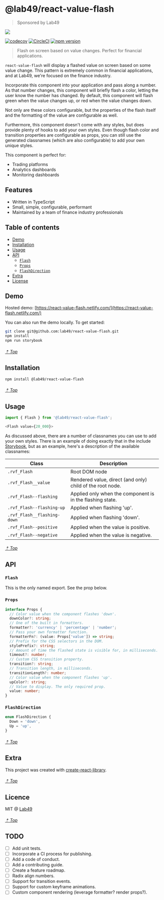 # @lab49/react-value-flash

> Sponsored by Lab49

<img src="https://www.lab49.com/wp-content/uploads/2020/06/logo.svg" />

[![codecov](https://codecov.io/gh/brianmcallister/react-value-flash/branch/master/graph/badge.svg)](https://codecov.io/gh/brianmcallister/react-value-flash) [![CircleCI](https://circleci.com/gh/brianmcallister/react-value-flash.svg?style=svg)](https://circleci.com/gh/brianmcallister/react-value-flash) [![npm version](https://img.shields.io/npm/v/@lab49/react-value-flash?label=version&color=%2354C536&logo=npm)](https://www.npmjs.com/package/@lab49/react-value-flash)

> Flash on screen based on value changes. Perfect for financial applications.

`react-value-flash` will display a flashed value on screen based on some value change. This pattern is extremely common in financial applications, and at Lab49, we're focused on the finance industry.

Incorporate this component into your application and pass along a number. As that number changes, this component will briefly flash a color, letting the user know the number has changed. By default, this component will flash green when the value changes up, or red when the value changes down.

Not only are these colors configurable, but the properties of the flash itself and the formatting of the value are configurable as well.

Furthermore, this component doesn't come with any styles, but does provide plenty of hooks to add your own styles. Even though flash color and transition properties are configurable as props, you can still use the generated classnames (which are also configurable) to add your own unique styles.

This component is perfect for:

- Trading platforms
- Analytics dashboards
- Monitoring dashboards

## Features

- Written in TypeScript
- Small, simple, configurable, performant
- Maintained by a team of finance industry professionals

## Table of contents

- [Demo](#demo)
- [Installation](#installation)
- [Usage](#usage)
- [API](#api)
	- [`Flash`](#Flash)
  - [`Props`](#Props)
  - [`FlashDirection`](#FlashDirection)
- [Extra](#extra)
- [License](#License)

## Demo

Hosted demo: [https://react-value-flash.netlify.com/](https://react-value-flash.netlify.com/)

You can also run the demo locally. To get started:

```sh
git clone git@github.com:lab49/react-value-flash.git
npm install
npm run storybook
```

###### [⇡ Top](#table-of-contents)

## Installation

```sh
npm install @lab49/react-value-flash
```

###### [⇡ Top](#table-of-contents)

## Usage

```js
import { Flash } from '@lab49/react-value-flash';

<Flash value={20_000}>
```

As discussed above, there are a number of classnames you can use to add your own styles. There is an example of doing exactly that in the include [Storybook](./stories/Flash.stories.tsx), but as an example, here's a description of the available classnames:

| Class | Description |
| --- | --- |
| `.rvf_Flash` | Root DOM node |
| `.rvf_Flash__value` | Rendered value, direct (and only) child of the root node. |
| `.rvf_Flash--flashing` | Applied only when the component is in the flashing state. |
| `.rvf_Flash--flashing-up` | Applied when flashing 'up'. |
| `.rvf_Flash__flashing-down` | Applied when flashing 'down'. |
| `.rvf_Flash--positive` | Applied when the value is positive. |
| `.rvf_Flash--negative` | Applied when the value is negative. |

###### [⇡ Top](#table-of-contents)

## API

### `Flash`

This is the only named export. See the prop below.

### `Props`

```ts
interface Props {
  // Color value when the component flashes 'down'.
  downColor?: string;
  // One of the built in formatters.
  formatter?: 'currency' | 'percentage' | 'number';
  // Pass your own formatter function.
  formatterFn?: (value: Props['value']) => string;
  // Prefix for the CSS selectors in the DOM.
  stylePrefix?: string;
  // Amount of time the flashed state is visible for, in milliseconds.
  timeout?: number;
  // Custom CSS transition property.
  transition?: string;
  // Transition length, in milliseconds.
  transitionLength?: number;
  // Color value when the component flashes 'up'.
  upColor?: string;
  // Value to display. The only required prop.
  value: number;
}
```

### `FlashDirection`

```ts
enum FlashDirection {
  Down = 'down',
  Up = 'up',
}
```

###### [⇡ Top](#table-of-contents)

## Extra

This project was created with [create-react-library](https://github.com/transitive-bullshit/create-react-library).

###### [⇡ Top](#table-of-contents)

## Licence

MIT @ [Lab49](https://lab49.com)

###### [⇡ Top](#table-of-contents)

## TODO

- [ ] Add unit tests.
- [ ] Incorporate a CI process for publishing.
- [ ] Add a code of conduct.
- [ ] Add a contributing guide.
- [ ] Create a feature roadmap.
- [ ] Radix align numbers.
- [ ] Support for transition events.
- [ ] Support for custom keyframe animations.
- [ ] Custom component rendering (leverage formatter? render props?).
